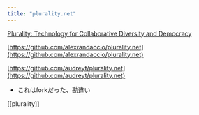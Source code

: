 ```yaml
---
title: "plurality.net"
---
```


[Plurality: Technology for Collaborative Diversity and Democracy](https://www.plurality.net/)

[https://github.com/alexrandaccio/plurality.net](https://github.com/alexrandaccio/plurality.net)

[https://github.com/audreyt/plurality.net](https://github.com/audreyt/plurality.net)
- これはforkだった、勘違い

[[plurality]]
